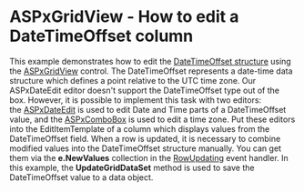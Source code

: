 # ASPxGridView - How to edit a DateTimeOffset column


<p>This example demonstrates how to edit the <a href="https://msdn.microsoft.com/en-us/library/system.datetimeoffset(v=vs.110).aspx">DateTimeOffset structure</a> using the <a href="https://documentation.devexpress.com/AspNet/DevExpress.Web.ASPxGridView.class">ASPxGridView</a> control. The DateTimeOffset represents a date-time data structure which defines a point relative to the UTC time zone. Our ASPxDateEdit editor doesn't support the DateTimeOffset type out of the box. However, it is possible to implement this task with two editors: the <a href="https://documentation.devexpress.com/AspNet/11628/ASP-NET-WebForms-Controls/Data-Editors/Editor-Types/ASPxDateEdit/Overview/ASPxDateEdit-Overview">ASPxDateEdit</a> is used to edit Date and Time parts of a DateTimeOffset value, and the <a href="https://documentation.devexpress.com/AspNet/11418/ASP-NET-WebForms-Controls/Data-Editors/Editor-Types/ASPxComboBox/Overview/ASPxComboBox-Overview">ASPxComboBox</a> is used to edit a time zone. Put these editors into the EditItemTemplate of a column which displays values from the DateTimeOffset field. When a row is updated, it is necessary to combine modified values into the DateTimeOffset structure manually. You can get them via the <strong>e.NewValues</strong> collection in the <a href="https://documentation.devexpress.com/AspNet/DevExpress.Web.ASPxGridView.RowUpdating.event">RowUpdating</a> event handler. In this example, the <strong>UpdateGridDataSet</strong> method is used to save the DateTimeOffset value to a data object.</p>

<br/>


